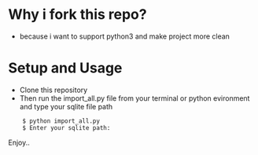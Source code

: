 # Why i fork this repo?
- because i want to support python3 and make project more clean

# Setup and Usage

- Clone this repository
- Then run the import_all.py file from your terminal or python evironment and type your sqlite file path
```
	$ python import_all.py
	$ Enter your sqlite path:
```

Enjoy..
